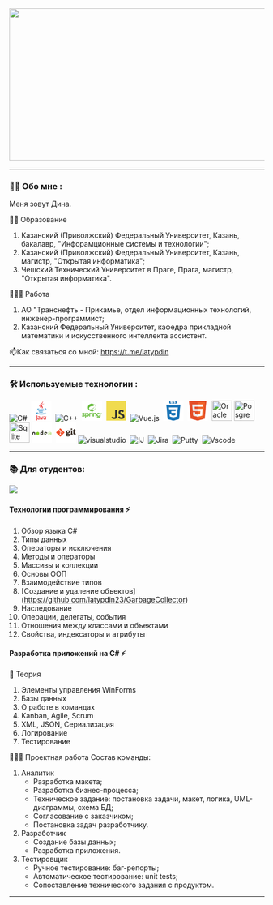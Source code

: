 <div align="center">
  <img src="https://media.giphy.com/media/dWesBcTLavkZuG35MI/giphy.gif" width="600" height="300"/>
</div>

---

### :woman_technologist: Обо мне :
Меня зовут Дина.

👩‍🎓 Образование
1. Казанский (Приволжский) Федеральный Университет, Казань, бакалавр, "Инфорамционные системы и технологии";
2. Казанский (Приволжский) Федеральный Университет, Казань, магистр, "Открытая информатика";
3. Чешский Технический Университет в Праге, Прага, магистр, "Открытая информатика".

👩‍🏫💼 Работа
1. АО "Транснефть - Прикамье, отдел информационных технологий, инженер-программист;
2. Казанский Федеральный Университет, кафедра прикладной математики и искусственного интеллекта ассистент.

:mailbox:Как связаться со мной: https://t.me/latypdin

---

### :hammer_and_wrench: Используемые технологии :
<div>
  <img src="https://cdn.jsdelivr.net/gh/devicons/devicon/icons/csharp/csharp-original.svg" title"C#"  alt="C#" width="40" height="40"/>&nbsp
  <img src="https://github.com/devicons/devicon/blob/master/icons/java/java-original-wordmark.svg" title="Java" alt="Java" width="40" height="40"/>&nbsp;
  <img src="https://cdn.jsdelivr.net/gh/devicons/devicon/icons/cplusplus/cplusplus-original.svg" title="C++" alt="C++" width="40" height="40"/>&nbsp;
  <img src="https://github.com/devicons/devicon/blob/master/icons/spring/spring-original-wordmark.svg" title="Spring" alt="Spring" width="40" height="40"/>&nbsp;
  <img src="https://github.com/devicons/devicon/blob/master/icons/javascript/javascript-original.svg" title="JavaScript" alt="JavaScript" width="40" height="40"/>&nbsp;
  <img src="https://cdn.jsdelivr.net/gh/devicons/devicon/icons/vuejs/vuejs-original-wordmark.svg" title"Vue.js"  alt="Vue.js" width="40" height="40"/>&nbsp;  
  <img src="https://github.com/devicons/devicon/blob/master/icons/css3/css3-plain-wordmark.svg"  title="CSS3" alt="CSS" width="40" height="40"/>&nbsp;
  <img src="https://github.com/devicons/devicon/blob/master/icons/html5/html5-original.svg" title="HTML5" alt="HTML" width="40" height="40"/>&nbsp;  
  <img src="https://cdn.jsdelivr.net/gh/devicons/devicon/icons/oracle/oracle-original.svg" title="Oracle" **alt="Oracle" width="40" height="40"/>
  <img src="https://cdn.jsdelivr.net/gh/devicons/devicon/icons/postgresql/postgresql-original.svg" title="Posgres" **alt="Posgres" width="40" height="40"/>
  <img src="https://cdn.jsdelivr.net/gh/devicons/devicon/icons/sqlite/sqlite-original.svg" title="Sqlite" **alt="Sqlite" width="40" height="40"/>
  <img src="https://github.com/devicons/devicon/blob/master/icons/nodejs/nodejs-original-wordmark.svg" title="NodeJS" alt="NodeJS" width="40" height="40"/>&nbsp;
  <img src="https://github.com/devicons/devicon/blob/master/icons/git/git-original-wordmark.svg" title="Git" **alt="Git" width="40" height="40"/> 
  <img src="https://cdn.jsdelivr.net/gh/devicons/devicon/icons/visualstudio/visualstudio-plain.svg" title"visualstudio"  alt="visualstudio" width="40" height="40"/>&nbsp
  <img src="https://cdn.jsdelivr.net/gh/devicons/devicon/icons/intellij/intellij-original.svg" title"IJ"  alt="IJ" width="40" height="40"/>&nbsp
  <img src="https://cdn.jsdelivr.net/gh/devicons/devicon/icons/jira/jira-original.svg" title"Jira"  alt="Jira" width="40" height="40"/>&nbsp
  <img src="https://cdn.jsdelivr.net/gh/devicons/devicon/icons/putty/putty-original.svg" title"Putty"  alt="Putty" width="40" height="40"/>&nbsp
  <img src="https://cdn.jsdelivr.net/gh/devicons/devicon/icons/vscode/vscode-original.svg" title"Vscode"  alt="Vscode" width="40" height="40"/>&nbsp
</div>

---

### 📚 Для студентов:

<div id="header" align="left">
  <img src="https://media.giphy.com/media/zKAUwFIbFiKAyCrKjZ/giphy.gif" width="100"/>
</div>

#### Технологии программирования ⚡
1.	Обзор языка C#
2.	Типы данных
3.	Операторы и исключения
4.	Методы и операторы
5.	Массивы и коллекции
6.	Основы ООП
7.	Взаимодействие типов
8.	[Создание и удаление объектов] (https://github.com/latypdin23/GarbageCollector)
9.	Наследование
10.	Операции, делегаты, события
11.	Отношения между классами и объектами
12.	Свойства, индексаторы и атрибуты
#### Разработка приложений на C# ⚡
📑 Теория
1. Элементы управления WinForms
2. Базы данных
3. О работе в командах
4. Kanban, Agile, Scrum
5. XML, JSON, Сериализация
6. Логирование
7. Тестирование

🧑‍🤝‍🧑 Проектная работа
Состав команды:
1. Аналитик
    + Разработка макета;
    + Разработка бизнес-процесса;
    + Техническое задание: постановка задачи, макет, логика, UML-диаграммы, схема БД;
    + Согласование с заказчиком;
    + Постановка задач разработчику.
2. Разработчик
    + Создание базы данных;
    + Разработка приложения.
3. Тестировщик
    + Ручное тестирование: баг-репорты;
    + Автоматическое тестирование: unit tests;
    + Сопоставление технического задания с продуктом.
---
<!--
**latypdin23/latypdin23** is a ✨ _special_ ✨ repository because its `README.md` (this file) appears on your GitHub profile.

Here are some ideas to get you started:

- 🔭 I’m currently working on ...
- 🌱 I’m currently learning ...
- 👯 I’m looking to collaborate on ...
- 🤔 I’m looking for help with ...
- 💬 Ask me about ...
- 📫 How to reach me: ...
- 😄 Pronouns: ...
- ⚡ Fun fact: ...
-->

